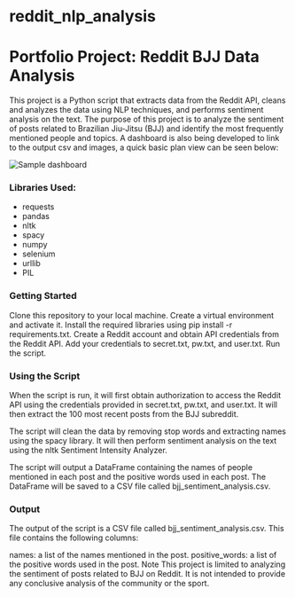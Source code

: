 # reddit_nlp_analysis
# Portfolio Project: Reddit BJJ Data Analysis

This project is a Python script that extracts data from the Reddit API, cleans and analyzes the data using NLP techniques, and performs sentiment analysis on the text. The purpose of this project is to analyze the sentiment of posts related to Brazilian Jiu-Jitsu (BJJ) and identify the most frequently mentioned people and topics. A dashboard is also being developed to link to the output csv and images, a quick basic plan view can be seen below:

![Sample dashboard](https://user-images.githubusercontent.com/68299933/223722503-bc2a5c99-4435-4f06-99c3-96de4665840f.jpg)

### Libraries Used:
- requests
- pandas
- nltk
- spacy
- numpy
- selenium
- urllib
- PIL
### Getting Started
Clone this repository to your local machine.
Create a virtual environment and activate it.
Install the required libraries using pip install -r requirements.txt.
Create a Reddit account and obtain API credentials from the Reddit API.
Add your credentials to secret.txt, pw.txt, and user.txt.
Run the script.

### Using the Script
When the script is run, it will first obtain authorization to access the Reddit API using the credentials provided in secret.txt, pw.txt, and user.txt. It will then extract the 100 most recent posts from the BJJ subreddit.

The script will clean the data by removing stop words and extracting names using the spacy library. It will then perform sentiment analysis on the text using the nltk Sentiment Intensity Analyzer.

The script will output a DataFrame containing the names of people mentioned in each post and the positive words used in each post. The DataFrame will be saved to a CSV file called bjj_sentiment_analysis.csv.

### Output
The output of the script is a CSV file called bjj_sentiment_analysis.csv. This file contains the following columns:

names: a list of the names mentioned in the post.
positive_words: a list of the positive words used in the post.
Note
This project is limited to analyzing the sentiment of posts related to BJJ on Reddit. It is not intended to provide any conclusive analysis of the community or the sport.



